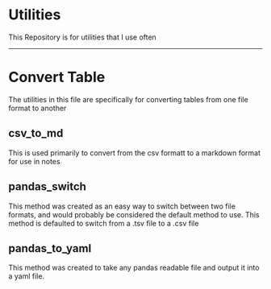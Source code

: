 # Utilities
This Repository is for utilities that I use often

---

# Convert Table
The utilities in this file are specifically for converting tables from one file format to another

## csv_to_md 
This is used primarily to convert from the csv formatt to a markdown format for use in notes

## pandas_switch
This method was created as an easy way to switch between two file formats, and would probably be considered the default method to use. This method is defaulted to switch from a .tsv file to a .csv file

## pandas_to_yaml
This method was created to take any pandas readable file and output it into a yaml file. 
